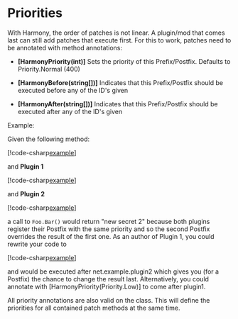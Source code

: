 # Priorities

With Harmony, the order of patches is not linear. A plugin/mod that comes last can still add patches that execute first. For this to work, patches need to be annotated with method annotations:

- **[HarmonyPriority(int)]**
  Sets the priority of this Prefix/Postfix. Defaults to Priority.Normal (400)

- **[HarmonyBefore(string[])]**
  Indicates that this Prefix/Postfix should be executed before any of the ID's given

- **[HarmonyAfter(string[])]**
  Indicates that this Prefix/Postfix should be executed after any of the ID's given

Example:

Given the following method:

[!code-csharp[example](../examples/priorities.cs?name=foo)]

and **Plugin 1**

[!code-csharp[example](../examples/priorities.cs?name=plugin1)]

and **Plugin 2**

[!code-csharp[example](../examples/priorities.cs?name=plugin2)]

a call to `Foo.Bar()` would return "new secret 2" because both plugins register their Postfix with the same priority and so the second Postfix overrides the result of the first one. As an author of Plugin 1, you could rewrite your code to

[!code-csharp[example](../examples/priorities.cs?name=plugin1b)]

and would be executed after net.example.plugin2 which gives you (for a Postfix) the chance to change the result last. Alternatively, you could annotate with [HarmonyPriority(Priority.Low)] to come after plugin1.

All priority annotations are also valid on the class. This will define the priorities for all contained patch methods at the same time.
